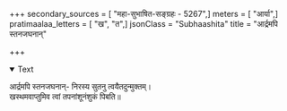 +++
secondary_sources = [ "महा-सुभाषित-सङ्ग्रहः - 5267",]
meters = [ "आर्या",]
pratimaalaa_letters = [ "ख", "त",]
jsonClass = "Subhaashita"
title = "आर्द्रमपि स्तनजघनान्"

+++

<details open><summary>Text</summary>

आर्द्रमपि स्तनजघनान्- निरस्य सुतनु त्वयैतदुन्मुक्तम्।  
खस्थमवाप्तुमिव त्वां तपनांशूनंशुकं पिबति॥
</details>
